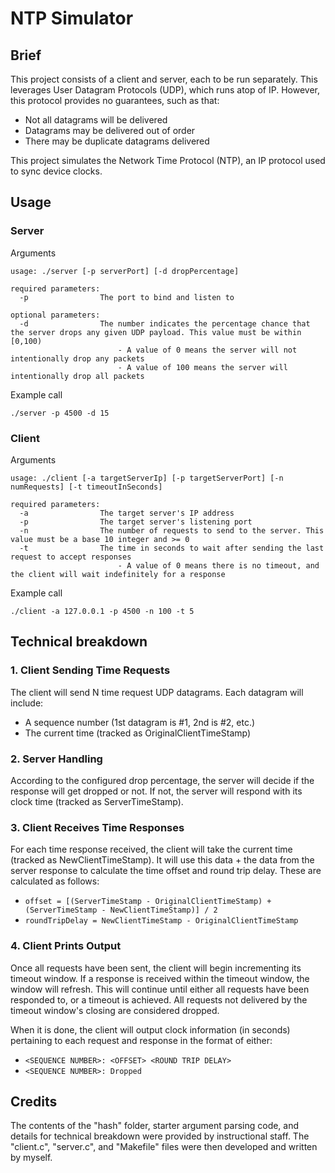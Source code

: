 # NTP Simulator

## Brief

This project consists of a client and server, each to be run separately. This leverages User Datagram Protocols (UDP), which runs atop of IP. However, this protocol provides no guarantees, such as that:
* Not all datagrams will be delivered
* Datagrams may be delivered out of order
* There may be duplicate datagrams delivered

This project simulates the Network Time Protocol (NTP), an IP protocol used to sync device clocks.

## Usage

### Server

Arguments
```
usage: ./server [-p serverPort] [-d dropPercentage]

required parameters:
  -p                The port to bind and listen to

optional parameters:
  -d                The number indicates the percentage chance that the server drops any given UDP payload. This value must be within [0,100)
                        - A value of 0 means the server will not intentionally drop any packets
                        - A value of 100 means the server will intentionally drop all packets 

```
Example call
```
./server -p 4500 -d 15
```

### Client

Arguments
```
usage: ./client [-a targetServerIp] [-p targetServerPort] [-n numRequests] [-t timeoutInSeconds]

required parameters:
  -a                The target server's IP address 
  -p                The target server's listening port
  -n                The number of requests to send to the server. This value must be a base 10 integer and >= 0
  -t                The time in seconds to wait after sending the last request to accept responses
                        - A value of 0 means there is no timeout, and the client will wait indefinitely for a response

```
Example call
```
./client -a 127.0.0.1 -p 4500 -n 100 -t 5
```

## Technical breakdown

### 1. Client Sending Time Requests

The client will send N time request UDP datagrams. Each datagram will include:
* A sequence number (1st datagram is #1, 2nd is #2, etc.)
* The current time (tracked as OriginalClientTimeStamp)

### 2. Server Handling

According to the configured drop percentage, the server will decide if the response will get dropped or not. If not, the server will respond with its clock time (tracked as ServerTimeStamp).

### 3. Client Receives Time Responses

For each time response received, the client will take the current time (tracked as NewClientTimeStamp). It will use this data + the data from the server response to calculate the time offset and round trip delay. These are calculated as follows:
* `offset = [(ServerTimeStamp - OriginalClientTimeStamp) + (ServerTimeStamp - NewClientTimeStamp)] / 2`
* `roundTripDelay = NewClientTimeStamp - OriginalClientTimeStamp`

### 4. Client Prints Output

Once all requests have been sent, the client will begin incrementing its timeout window. If a response is received within the timeout window, the window will refresh. This will continue until either all requests have been responded to, or a timeout is achieved. All requests not delivered by the timeout window's closing are considered dropped.

When it is done, the client will output clock information (in seconds) pertaining to each request and response in the format of either:
* `<SEQUENCE NUMBER>: <OFFSET> <ROUND TRIP DELAY>`
* `<SEQUENCE NUMBER>: Dropped`

## Credits

The contents of the "hash" folder, starter argument parsing code, and details for technical breakdown were provided by instructional staff. The "client.c", "server.c", and "Makefile" files were then developed and written by myself.